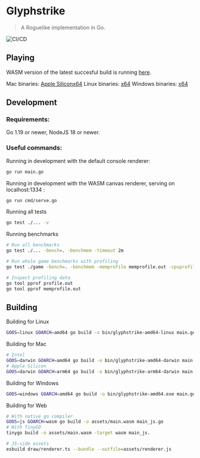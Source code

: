 # Glyphstrike

> A Roguelike implementation in Go.

![CI/CD](https://github.com/vgalaktionov/glyphstrike/actions/workflows/ci.yaml/badge.svg)

## Playing

WASM version of the latest succesful build is running [here](https://vgalaktionov.github.io/glyphstrike).

Mac binaries: [Apple Silicon](https://vgalaktionov.github.io/glyphstrike/bin/glyphstrike-arm64-darwin)[x64](https://vgalaktionov.github.io/glyphstrike/bin/glyphstrike-amd64-darwin)
Linux binaries: [x64](https://vgalaktionov.github.io/glyphstrike/bin/glyphstrike-amd64-linux)
Windows binaries: [x64](https://vgalaktionov.github.io/glyphstrike/bin/glyphstrike-amd64.exe)

## Development

### Requirements:

Go 1.19 or newer, NodeJS 18 or newer.

### Useful commands:

Running in development with the default console renderer:

```bash
go run main.go
```

Running in development with the WASM canvas renderer, serving on localhost:1334 :

```bash
go run cmd/serve.go
```

Running all tests

```bash
go test ./... -v
```

Running benchmarks

```bash
# Run all benchmarks
go test ./... -bench=. -benchmem -timeout 2m

# Run whole game benchmarks with profiling
go test ./game -bench=. -benchmem -memprofile memprofile.out -cpuprofile profile.out

# Inspect profiling data
go tool pprof profile.out
go tool pprof memprofile.out
```

## Building

Building for Linux

```bash
GOOS=linux GOARCH=amd64 go build -o bin/glyphstrike-amd64-linux main.go
```

Building for Mac

```bash
# Intel
GOOS=darwin GOARCH=amd64 go build -o bin/glyphstrike-amd64-darwin main.go
# Apple Silicon
GOOS=darwin GOARCH=arm64 go build -o bin/glyphstrike-arm64-darwin main.go
```

Building for Windows

```bash
GOOS=windows GOARCH=amd64 go build -o bin/glyphstrike-amd64.exe main.go
```

Building for Web

```bash
# With native go compiler
GOOS=js GOARCH=wasm go build -o assets/main.wasm main_js.go
# With TinyGO
tinygo build -o assets/main.wasm -target wasm main_js.

# JS-side assets
esbuild draw/renderer.ts --bundle --outfile=assets/renderer.js
```
